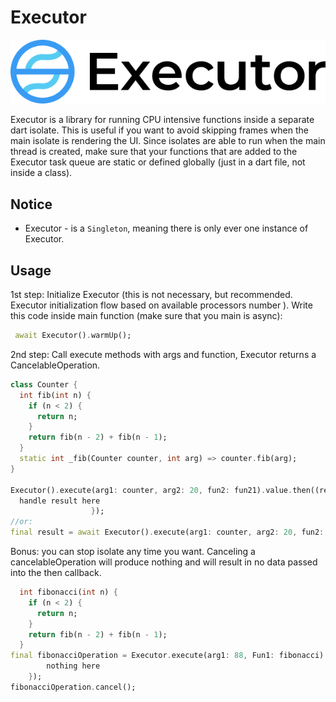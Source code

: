 # Executor

![GitHub Logo](images/logo2.jpg)

Executor is a library for running CPU intensive functions inside a separate dart isolate. This is useful if you want to avoid skipping frames when the main isolate is rendering the UI. Since isolates are able to run when the main thread is created, make sure that your functions that are added to the Executor task queue are static or defined globally (just in a dart file, not inside a class).

## Notice

- Executor - is a `Singleton`, meaning there is only ever one instance of Executor.

## Usage

1st step: Initialize Executor (this is not necessary, but recommended. Executor initialization flow based on available processors number ). Write this code inside main function (make sure that you main is async):

```dart
 await Executor().warmUp();
```

2nd step: Call execute methods with args and function, Executor returns a CancelableOperation.

```dart
class Counter {
  int fib(int n) {
    if (n < 2) {
      return n;
    }
    return fib(n - 2) + fib(n - 1);
  }
  static int _fib(Counter counter, int arg) => counter.fib(arg);
}

Executor().execute(arg1: counter, arg2: 20, fun2: fun21).value.then((result) {
  handle result here
                  });
//or:
final result = await Executor().execute(arg1: counter, arg2: 20, fun2: fun21).value;
```

Bonus: you can stop isolate any time you want. Canceling a cancelableOperation will produce nothing
and will result in no data passed into the then callback.

```dart
  int fibonacci(int n) {
    if (n < 2) {
      return n;
    }
    return fib(n - 2) + fib(n - 1);
  }
final fibonacciOperation = Executor.execute(arg1: 88, Fun1: fibonacci).value.then((data){
        nothing here
    });
fibonacciOperation.cancel();
```

